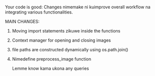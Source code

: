  Your code is good:
 Changes nimemake ni kuimprove overall workflow na integrating various functionalities.

 MAIN CHANGES:

 1. Moving import statements zikuwe inside the functions
 2. Context manager for opening and closing images
 3. file paths are constructed dynamically using os.path.join()
 4. Nimedefine preprocess_image function

    Lemme know kama ukona any queries
    
